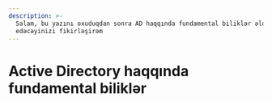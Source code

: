 ```yaml
---
description: >-
  Salam, bu yazını oxuduqdan sonra AD haqqında fundamental biliklər əldə
  edəcəyinizi fikirləşirəm
---
```


# Active Directory haqqında fundamental biliklər

```text

```



